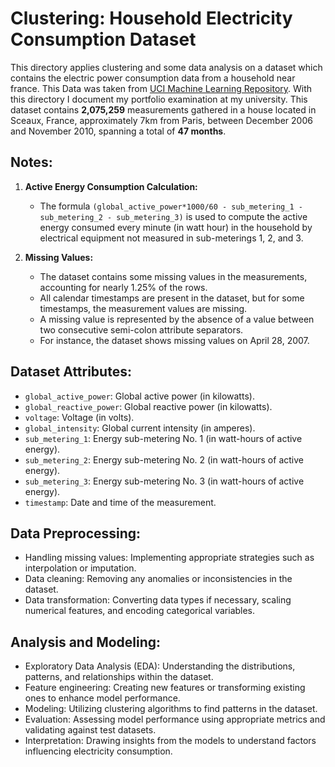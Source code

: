 # Clustering: Household Electricity Consumption Dataset
This directory applies clustering and some data analysis on a dataset which contains the electric power consumption data from a household near france.
This Data was taken from [UCI Machine Learning Repository](https://archive.ics.uci.edu/dataset/235/individual+household+electric+power+consumption). With this directory I document my portfolio examination at my university. This dataset contains **2,075,259** measurements gathered in a house located in Sceaux, France, approximately 7km from Paris, between December 2006 and November 2010, spanning a total of **47 months**.

## Notes:

1. **Active Energy Consumption Calculation:**
   - The formula `(global_active_power*1000/60 - sub_metering_1 - sub_metering_2 - sub_metering_3)` is used to compute the active energy consumed every minute (in watt hour) in the household by electrical equipment not measured in sub-meterings 1, 2, and 3.

2. **Missing Values:**
   - The dataset contains some missing values in the measurements, accounting for nearly 1.25% of the rows.
   - All calendar timestamps are present in the dataset, but for some timestamps, the measurement values are missing.
   - A missing value is represented by the absence of a value between two consecutive semi-colon attribute separators.
   - For instance, the dataset shows missing values on April 28, 2007.

## Dataset Attributes:

- `global_active_power`: Global active power (in kilowatts).
- `global_reactive_power`: Global reactive power (in kilowatts).
- `voltage`: Voltage (in volts).
- `global_intensity`: Global current intensity (in amperes).
- `sub_metering_1`: Energy sub-metering No. 1 (in watt-hours of active energy).
- `sub_metering_2`: Energy sub-metering No. 2 (in watt-hours of active energy).
- `sub_metering_3`: Energy sub-metering No. 3 (in watt-hours of active energy).
- `timestamp`: Date and time of the measurement.

## Data Preprocessing:

- Handling missing values: Implementing appropriate strategies such as interpolation or imputation.
- Data cleaning: Removing any anomalies or inconsistencies in the dataset.
- Data transformation: Converting data types if necessary, scaling numerical features, and encoding categorical variables.

## Analysis and Modeling:

- Exploratory Data Analysis (EDA): Understanding the distributions, patterns, and relationships within the dataset.
- Feature engineering: Creating new features or transforming existing ones to enhance model performance.
- Modeling: Utilizing clustering algorithms to find patterns in the dataset.
- Evaluation: Assessing model performance using appropriate metrics and validating against test datasets.
- Interpretation: Drawing insights from the models to understand factors influencing electricity consumption.

